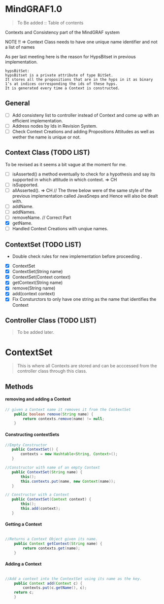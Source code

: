 # MindGRAF1.0 

> To Be added :: Table of contents

Contexts and Consistency part of the MindGRAF system

NOTE !!
=> Context Class needs to have one unique name identifier and not a list of names

As per last meeting here is the reason for HypsBitset in previous implementation.
```
hypsBitSet:
hypsBitset is a private attribute of type BitSet.
It stores all the propositions that are in the hyps in it as binary 1’s at indices corresponding the ids of these hyps.
It is generated every time a Context is constructed.
```
## General 
- [ ] Add consisteny list to controller instead of Context and come up with an efficient implementation.
- [ ] Address nodes by Ids in Revision System.
- [ ] Check Context Creations and adding Propositions Attitudes as well as wether the name is unique or not.

## Context Class (**TODO LIST**)
To be revised as it seems a bit vague at the moment for me.
- [ ] isAsserted() a method eventually to check for a hypothesis and say its supported in which attitude in which context. => CH
- [ ] isSupported. 
- [ ] allAsserted(). => CH
//  The three below were of the same style of the previous implementation called JavaSneps and Hence will also be dealt with.
- [ ] addName.
- [ ] addNames.
- [ ] removeName.
// Correct Part
- [x] getName.
- [ ] Handled Context Creations with unqiue names.

## ContextSet (**TODO LIST**)
- Double check rules for new implementation before proceeding .
- [x] ContextSet
- [x] ContextSet(String name)
- [x] ContextSet(Context context)
- [x] getContext(String name)
- [x] remove(String name)
- [x] add(context context)
- [x] Fix Consturctors to only have one string as the name that identifies the Context

## Controller Class (**TODO LIST**)
> To be added later.

# ContextSet
> This is where all Contexts are stored and can be acccessed from the controller class through this class.

## Methods

#### removing and adding a Context
```java
// given a Context name it removes it from the ContextSet
    public boolean remove(String name) {
        return contexts.remove(name) != null;
    }
```
#### Constructing  contextSets
 ``` java
//Empty Constructor
    public ContextSet() {
        contexts = new Hashtable<String, Context>();
    }

//Constructor with name of an empty Context
    public ContextSet(String name) {
        this();
        this.contexts.put(name, new Context(name));
    }

// Constructor with a Context
	public ContextSet(Context context) {
        this();
        this.add(context);
    }
```

#### Getting a Context
```java

//Returns a Context Object given its name.
    public Context getContext(String name) {
        return contexts.get(name);
    }
```
#### Adding a Context
```java 

//Add a context into the ContextSet using its name as the key.
    public Context add(Context c) {
        contexts.put(c.getName(), c);
    return c;
    }
```

